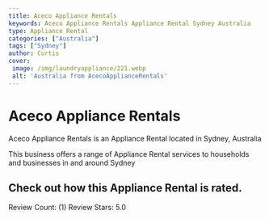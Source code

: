 ```yaml
---
title: Aceco Appliance Rentals
keywords: Aceco Appliance Rentals Appliance Rental Sydney Australia 
type: Appliance Rental 
categories: ["Australia"]
tags: ["Sydney"]
author: Curtis
cover:
 image: /img/laundryappliance/221.webp
 alt: 'Australia from AcecoApplianceRentals'
---
```


# Aceco Appliance Rentals
Aceco Appliance Rentals is an Appliance Rental located in Sydney, Australia

This business offers a range of Appliance Rental services to households and businesses in and around Sydney

## Check out how this Appliance Rental is rated.
Review Count: (1)
Review Stars: 5.0
